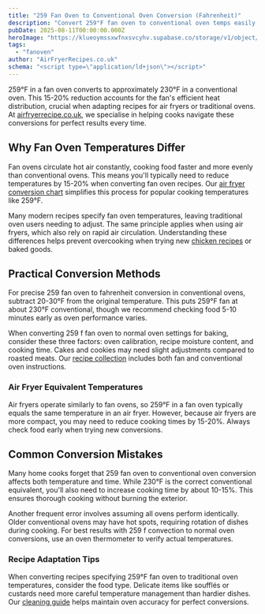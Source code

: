 ```yaml
---
title: "259 Fan Oven to Conventional Oven Conversion (Fahrenheit)"
description: "Convert 259°F fan oven to conventional oven temps easily with our simple guide. Perfect for air fryer recipes and traditional baking."
pubDate: 2025-08-11T00:00:00.000Z
heroImage: "https://klueoymssxwfnxsvcyhv.supabase.co/storage/v1/object/public/md/259-fan-oven-to-conventional-oven-conversion-fahrenheit-06609dee.png"
tags:
  - "fanoven"
author: "AirFryerRecipes.co.uk"
schema: "<script type=\"application/ld+json\"></script>"
---
```


<p>259°F in a fan oven converts to approximately 230°F in a conventional oven. This 15-20% reduction accounts for the fan's efficient heat distribution, crucial when adapting recipes for air fryers or traditional ovens. At <a href=https://www.airfryerrecipe.co.uk>airfryerrecipe.co.uk</a>, we specialise in helping cooks navigate these conversions for perfect results every time.</p>

<h2>Why Fan Oven Temperatures Differ</h2>
<p>Fan ovens circulate hot air constantly, cooking food faster and more evenly than conventional ovens. This means you'll typically need to reduce temperatures by 15-20% when converting fan oven recipes. Our <a href=https://www.airfryerrecipe.co.uk/air-fryer-conversion-chart>air fryer conversion chart</a> simplifies this process for popular cooking temperatures like 259°F.</p>
<p>Many modern recipes specify fan oven temperatures, leaving traditional oven users needing to adjust. The same principle applies when using air fryers, which also rely on rapid air circulation. Understanding these differences helps prevent overcooking when trying new <a href=https://www.airfryerrecipe.co.uk/recipe-category/chicken>chicken recipes</a> or baked goods.</p>

<h2>Practical Conversion Methods</h2>
<p>For precise 259 fan oven to fahrenheit conversion in conventional ovens, subtract 20-30°F from the original temperature. This puts 259°F fan at about 230°F conventional, though we recommend checking food 5-10 minutes early as oven performance varies.</p>
<p>When converting 259 f fan oven to normal oven settings for baking, consider these three factors: oven calibration, recipe moisture content, and cooking time. Cakes and cookies may need slight adjustments compared to roasted meats. Our <a href=https://www.airfryerrecipe.co.uk/recipes>recipe collection</a> includes both fan and conventional oven instructions.</p>

<h3>Air Fryer Equivalent Temperatures</h3>
<p>Air fryers operate similarly to fan ovens, so 259°F in a fan oven typically equals the same temperature in an air fryer. However, because air fryers are more compact, you may need to reduce cooking times by 15-20%. Always check food early when trying new conversions.</p>

<h2>Common Conversion Mistakes</h2>
<p>Many home cooks forget that 259 fan oven to conventional oven conversion affects both temperature and time. While 230°F is the correct conventional equivalent, you'll also need to increase cooking time by about 10-15%. This ensures thorough cooking without burning the exterior.</p>
<p>Another frequent error involves assuming all ovens perform identically. Older conventional ovens may have hot spots, requiring rotation of dishes during cooking. For best results with 259 f convection to normal oven conversions, use an oven thermometer to verify actual temperatures.</p>

<h3>Recipe Adaptation Tips</h3>
<p>When converting recipes specifying 259°F fan oven to traditional oven temperatures, consider the food type. Delicate items like soufflés or custards need more careful temperature management than hardier dishes. Our <a href=https://www.airfryerrecipe.co.uk/air-fryer-cleaner>cleaning guide</a> helps maintain oven accuracy for perfect conversions.</p>